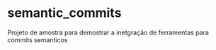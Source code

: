 # semantic_commits

Projeto de amostra para demostrar a inetgração de ferramentas para commits semanticos
